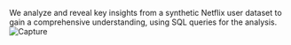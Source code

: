We analyze and reveal key insights from a synthetic Netflix user dataset to gain a comprehensive understanding, using SQL queries for the analysis.![Capture](https://github.com/iamhemalatha/Netflix_userbase/assets/172480545/6d4b35c1-a8ba-4677-bbea-4ea7d1a6d21f)
